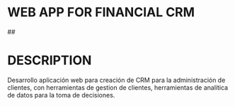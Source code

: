 # <H1><B>WEB APP FOR FINANCIAL CRM</B></H1>

##<H1><B>DESCRIPTION</B></H1>
Desarrollo aplicación web para creación de CRM para la administración de clientes, con herramientas de gestion de clientes, herramientas de analítica de datos para
la toma de decisiones.
